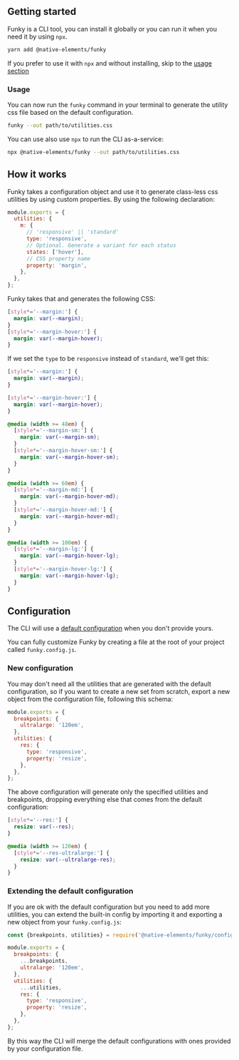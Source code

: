 ## Getting started

Funky is a CLI tool, you can install it globally or you can run it when you need it by using `npx`.

```bash
yarn add @native-elements/funky
```

If you prefer to use it with `npx` and without installing, skip to the [usage section](#usage)

### Usage

You can now run the `funky` command in your terminal to generate the utility css file based on the default configuration.

```bash
funky --out path/to/utilities.css
```

You can use also use `npx` to run the CLI as-a-service:

```bash
npx @native-elements/funky --out path/to/utilities.css
```

## How it works

Funky takes a configuration object and use it to generate class-less css utilities by using custom properties. By using the following declaration:

```js
module.exports = {
  utilities: {
    m: {
      // 'responsive' || 'standard'
      type: 'responsive',
      // Optional. Generate a variant for each status
      states: ['hover'],
      // CSS property name
      property: 'margin',
    },
  },
};
```

Funky takes that and generates the following CSS:

```css
[style*='--margin:'] {
  margin: var(--margin);
}
[style*='--margin-hover:'] {
  margin: var(--margin-hover);
}
```

If we set the `type` to be `responsive` instead of `standard`, we'll get this:

```css
[style*='--margin:'] {
  margin: var(--margin);
}

[style*='--margin-hover:'] {
  margin: var(--margin-hover);
}

@media (width >= 48em) {
  [style*='--margin-sm:'] {
    margin: var(--margin-sm);
  }
  [style*='--margin-hover-sm:'] {
    margin: var(--margin-hover-sm);
  }
}

@media (width >= 60em) {
  [style*='--margin-md:'] {
    margin: var(--margin-hover-md);
  }
  [style*='--margin-hover-md:'] {
    margin: var(--margin-hover-md);
  }
}

@media (width >= 100em) {
  [style*='--margin-lg:'] {
    margin: var(--margin-hover-lg);
  }
  [style*='--margin-hover-lg:'] {
    margin: var(--margin-hover-lg);
  }
}
```

## Configuration

The CLI will use a [default configuration](config.js) when you don't provide yours.

You can fully customize Funky by creating a file at the root of your project called `funky.config.js`.

### New configuration

You may don't need all the utilities that are generated with the default configuration, so if you want to create a new set from scratch, export a new object from the configuration file, following this schema:

```js
module.exports = {
  breakpoints: {
    ultralarge: '120em',
  },
  utilities: {
    res: {
      type: 'responsive',
      property: 'resize',
    },
  },
};
```

The above configuration will generate only the specified utilities and breakpoints, dropping everything else that comes from the default configuration:

```css
[style*='--res:'] {
  resize: var(--res);
}

@media (width >= 120em) {
  [style*='--res-ultralarge:'] {
    resize: var(--ultralarge-res);
  }
}
```

### Extending the default configuration

If you are ok with the default configuration but you need to add more utilities, you can extend the built-in config by importing it and exporting a new object from your `funky.config.js`:

```js
const {breakpoints, utilities} = require('@native-elements/funky/config.js');

module.exports = {
  breakpoints: {
    ...breakpoints,
    ultralarge: '120em',
  },
  utilities: {
    ...utilities,
    res: {
      type: 'responsive',
      property: 'resize',
    },
  },
};
```

By this way the CLI will merge the default configurations with ones provided by your configuration file.
